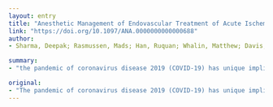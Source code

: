 ```yaml
---
layout: entry
title: "Anesthetic Management of Endovascular Treatment of Acute Ischemic Stroke During COVID-19 Pandemic: Consensus Statement from Society for Neuroscience in Anesthesiology & Critical Care (SNACC)_Endorsed by Society of Vascular & Interventional Neurology (SVIN), Society of NeuroInterventional Surgery (SNIS), Neurocritical Care Society (NCS), and European Society of Minimally Invasive Neurological Therapy (ESMINT)"
link: "https://doi.org/10.1097/ANA.0000000000000688"
author:
- Sharma, Deepak; Rasmussen, Mads; Han, Ruquan; Whalin, Matthew; Davis, Melinda; Kofke, W. Andrew; Raghvan, Lakshmikumar Venkat; Raychev, Radoslav; Fraser, Justin F.

summary:
- "the pandemic of coronavirus disease 2019 (COVID-19) has unique implications for the anesthetic management of endovascular therapy for acute ischemic stroke. The Society for Neuroscience in Anesthesiology and Critical Care appointed a task force to provide timely, consensus-based expert recommendations. It provides a framework for selecting optimal anesthesia technique (general anesthesia or monitored anesthesia care for a given patient."

original:
- "The pandemic of coronavirus disease 2019 (COVID-19) has unique implications for the anesthetic management of endovascular therapy for acute ischemic stroke. The Society for Neuroscience in Anesthesiology and Critical Care appointed a task force to provide timely, consensus-based expert recommendations using available evidence for the safe and effective anesthetic management of endovascular therapy for acute ischemic stroke during the COVID-19 pandemic. The goal of this consensus statement is to provide recommendations for anesthetic management considering: (1) optimal neurological outcomes for patients; (2) minimizing the risk for healthcare professionals, and (3) facilitating judicious use of resources while accounting for existing variability in care. It provides a framework for selecting optimal anesthetic technique (general anesthesia or monitored anesthesia care) for a given patient and offers suggestions for best practices for anesthesia care during the pandemic. Institutions and healthcare providers are encouraged to adapt these recommendations to best suit local needs, considering existing practice standards and resource availability to ensure safety of patients and providers."
---
```


